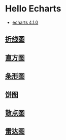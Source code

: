 # Hello Echarts

- [echarts 4.1.0](https://github.com/apache/incubator-echarts/tree/4.1.0/dist)

## [折线图](折线图.html)

## [直方图](直方图.html)

## [条形图](条形图.html)

## [饼图](饼图.html)

## [散点图](散点图.html)

## [雷达图](雷达图.html)